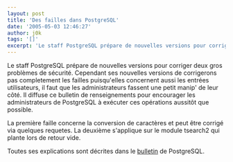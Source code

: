 ```yaml
---
layout: post
title: 'Des failles dans PostgreSQL'
date: '2005-05-03 12:46:27'
author: j0k
tags: '[]'
excerpt: 'Le staff PostgreSQL prépare de nouvelles versions pour corriger deux gros problèmes de sécurité.   )   Cependant ses nouvelles versions de corrigerons pas completement les failles puisqu''elles concernent aussi les entrées utilisateurs, il faut que les administrateurs fassent une petit manip'' de leur côté.   Il diffuse ce bulletin de renseignements pour      ...'
---
```


Le staff PostgreSQL prépare de nouvelles versions pour corriger deux gros problèmes de sécurité.      Cependant ses nouvelles versions de corrigerons pas completement les failles puisqu'elles concernent aussi les entrées utilisateurs, il faut que les administrateurs fassent une petit manip' de leur côté.   Il diffuse ce bulletin de renseignements pour encourager les administrateurs de PostgreSQL à exécuter ces opérations aussitôt que possible.

La première faille concerne la conversion de caractères et peut être corrigé via quelques requetes. La deuxième s'applique sur le module tsearch2 qui plante lors de retour vide.

Toutes ses explications sont décrites dans le [bulletin](http://www.postgresql.org/about/news.315) de PostgreSQL.
